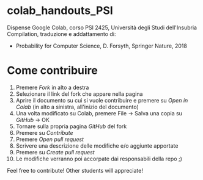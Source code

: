# colab_handouts_PSI
Dispense Google Colab, corso PSI 2425, Università degli Studi dell'Insubria
Compilation, traduzione e addattamento di:

- Probability for Computer Science, D. Forsyth, Springer Nature, 2018

# Come contribuire
1. Premere _Fork_ in alto a destra
2. Selezionare il link del fork che appare nella pagina
3. Aprire il documento su cui si vuole contribuire e premere su _Open in Colab_ (in alto a sinistra, all'inizio del documento)
4. Una volta modificato su Colab, premere File -> Salva una copia su _GitHub_ -> OK
5. Tornare sulla propria pagina _GitHub_ del fork
6. Premere su _Contribute_
7. Premere _Open pull request_
8. Scrivere una descrizione delle modifiche e/o aggiunte apportate
9. Premere su _Create pull request_
10. Le modifiche verranno poi accorpate dai responsabili della repo ;)

Feel free to contribute! Other students will appreciate!

